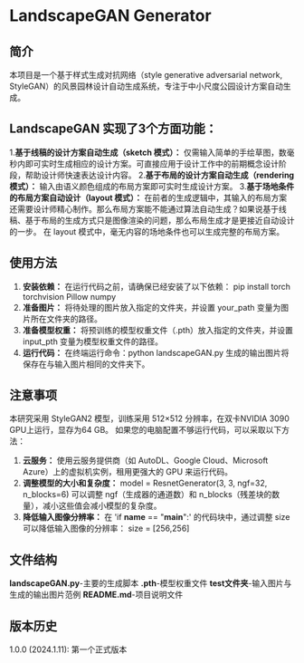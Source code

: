 # LandscapeGAN Generator

## 简介
本项目是一个基于样式生成对抗网络（style generative adversarial network, StyleGAN）的风景园林设计自动生成系统，专注于中小尺度公园设计方案自动生成。

## LandscapeGAN 实现了3个方面功能：
1.**基于线稿的设计方案自动生成（sketch 模式）：**
   仅需输入简单的手绘草图，数毫秒内即可实时生成相应的设计方案。可直接应用于设计工作中的前期概念设计阶段，帮助设计师快速表达设计内容。
2.**基于布局的设计方案自动生成（rendering 模式）：**
   输入由语义颜色组成的布局方案即可实时生成设计方案。
3.**基于场地条件的布局方案自动设计（layout 模式）：**
   在前者的生成逻辑中，其输入的布局方案还需要设计师精心制作。那么布局方案能不能通过算法自动生成？如果说基于线稿、基于布局的生成方式只是图像渲染的问题，那么布局生成才是更接近自动设计的一步。
   在 layout 模式中，毫无内容的场地条件也可以生成完整的布局方案。

## 使用方法
1. **安装依赖：**
   在运行代码之前，请确保已经安装了以下依赖：
   pip install torch torchvision Pillow numpy
3. **准备图片：**
   将待处理的图片放入指定的文件夹，并设置 your_path 变量为图片所在文件夹的路径。
4. **准备模型权重：**
   将预训练的模型权重文件（.pth）放入指定的文件夹，并设置 input_pth 变量为模型权重文件的路径。
5. **运行代码：**
   在终端运行命令：python landscapeGAN.py
   生成的输出图片将保存在与输入图片相同的文件夹下。

## 注意事项
本研究采用 StyleGAN2 模型，训练采用 512×512 分辨率，在双卡NVIDIA 3090 GPU上运行，显存为64 GB。
如果您的电脑配置不够运行代码，可以采取以下方法：
1. **云服务：**
   使用云服务提供商（如 AutoDL、Google Cloud、Microsoft Azure）上的虚拟机实例，租用更强大的 GPU 来运行代码。
2. **调整模型的大小和复杂度：**
   model = ResnetGenerator(3, 3, ngf=32, n_blocks=6)
   可以调整 ngf（生成器的通道数）和 n_blocks（残差块的数量），减小这些值会减小模型的复杂度。
3. **降低输入图像分辨率：**
   在 'if __name__ == "__main__":' 的代码块中，通过调整 size 可以降低输入图像的分辨率：
   size = [256,256]
   
## 文件结构
**landscapeGAN.py**-主要的生成脚本
**.pth**-模型权重文件
**test文件夹**-输入图片与生成的输出图片范例
**README.md**-项目说明文件

## 版本历史
1.0.0 (2024.1.11): 第一个正式版本
